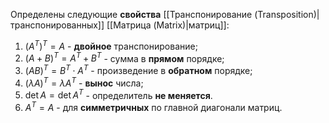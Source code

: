 Определены следующие **свойства** [[Транспонирование (Transposition)|транспонированных]] [[Матрица (Matrix)|матриц]]:
1. $(A^T)^T=A$ - **двойное** транспонирование;
2. $(A+B)^T=A^T+B^T$ - сумма в **прямом** порядке;
3. $(AB)^T=B^T \cdot A^T$ - произведение в **обратном** порядке;
4. $(\lambda A)^T=\lambda A^T$ - **вынос** числа;
5. $\det A = \det A^T$ - определитель **не меняется**.
6. $A^T=A$ - для **симметричных** по главной диагонали матриц.